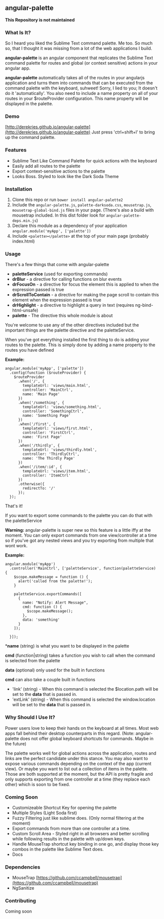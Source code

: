 ## angular-palette

**This Repository is not maintained**

### What Is It?


So I heard you liked the Sublime Text command palette. Me too. So much so, that 
I thought it was missing from a lot of the web applications I build. 

**angular-palette** is an angular component that replicates the Sublime Text command
palette for routes and global (or context sensitive) actions in your angular app.

**angular-palette** automatically takes all of the routes in your angularjs
application and turns them into commands that can be executed from the command
palette with the keyboard, suhweet! Sorry, I lied to you; It doesn't do it 
'automatically'. You also need to include a name property on all of your routes
in your $routeProvider configuration. This name property will be displayed in the
palette.


### Demo
[http://derekries.github.io/angular-palette](http://derekries.github.io/angular-palette)
Just press 'ctrl+shift+l' to bring up the command palette.

### Features
 - Sublime Text Like Command Palette for quick actions with the keyboard
 - Easily add all routes to the palette
 - Export context-sensitive actions to the palette
 - Looks Boss. Styled to look like the Dark Soda Theme

### Installation

1. Clone this repo or run `bower install angular-palette2`
2. Include the `angular-palette.js`, `palette-darksoda.css`, `mousetrap.js`,
`mousetrap-global-bind.js` files in your page. (There's also a build with mousetrap
included. In this dist folder look for `angular-palette-deps.min.js`)
3. Declare this module as a dependency of your application
`angular.module('myApp', ['palette'])`
4. Include `<palette></palette>` at the top of your main page (probably index.html)

### Usage

There's a few things that come with angular-palette
 - **paletteService** (used for exporting commands)
 - **drBlur** - a directive for calling functions on blur events
 - **drFocusOn** - a directive for focus the element this is applied to when the expression
passed is true
 - **drScrollToContain** - a directive for making the page scroll to contain this element
when the expression passed is true
 - **drHighlight** - a directive to highlight a query in text (requires ng-bind-html-unsafe)
 - **palette** - The directive this whole module is about

You're welcome to use any of the other directives included but the important things
are the palette directive and the paletteService.

When you've got everything installed the first thing to do is adding your routes to the
palette. This is simply done by adding a name property to the routes you have defined

**Example:**

    angular.module('myApp', ['palette'])
      .config(function ($routeProvider) {
        $routeProvider
          .when('/', {
            templateUrl: 'views/main.html',
            controller: 'MainCtrl',
            name: 'Main Page'
          })
          .when('/something', {
            templateUrl: 'views/something.html',
            controller: 'SomethingCtrl',
            name: 'Something Page'
          })
          .when('/first', {
            templateUrl: 'views/first.html',
            controller: 'FirstCtrl',
            name: 'First Page'
          })
          .when('/thirdly', {
            templateUrl: 'views/thirdly.html',
            controller: 'ThirdlyCtrl',
            name: 'The Thirdly Page'
          })
          .when('/item/:id', {
            templateUrl: 'views/item.html',
            controller: 'ItemCtrl'
          })
          .otherwise({
            redirectTo: '/'
          });
      });

That's it!

If you want to export some commands to the palette you can do that with the paletteService

**Warning:** angular-palette is super new so this feature is a little iffy at the moment. You
can only export commands from one view/controller at a time so if you've got any nested views
and you try exporting from multiple that wont work.

**Example:**

    angular.module('myApp')
      .controller('MainCtrl', ['paletteService', function(paletteService) {
        $scope.makeMessage = function () {
          alert('called from the palette!');
        }

        paletteService.exportCommands([
          {
            name: "Notify: Alert Message",
            cmd: function () {
              $scope.makeMessage();
            },
            data: 'something'
          }
        ]);

      }]);

***name** (string) is what you want to be displayed in the palette

**cmd** (function|string) takes a function you wish to call when the command is selected from the palette

**data** (optional) only used for the built in functions

**cmd** can also take a couple built in functions
 - 'link' (string) - When this command is selected the $location.path will be set to the **data**
that is passed in.
 - 'extLink' (string) - When this command is selected the window.location will be set to the **data** that is passed in.


### Why Should I Use It?

Power users love to keep their hands on the keyboard at all times. Most web apps
fall behind their desktop counterparts in this regard. (Note: angular-palette
does not offer global keyboard shortcuts for commands. Maybe in the future)

The palette works well for global actions across the application, routes and 
links are the perfect candidate under this stance. You may also want to 
expose various commands depending on the context of the app (current view). Or
maybe you want to list out a collection of items in the palette. Those are both
supported at the moment, but the API is pretty fragile and only supports exporting
from one controller at a time (they replace each other) which is soon to be fixed.

### Coming Soon

 - Customizeable Shortcut Key for opening the palette
 - Multiple Styles (Light Soda first)
 - Fuzzy Filtering just like sublime does. (Only normal filtering at the moment)
 - Export commands from more than one controller at a time.
 - Custom Scroll Area - Styled right in all browsers and better scrolling while following
results in the palette with up/down keys.
 - Handle MouseTrap shortcut key binding in one go, and display those key combos
in the palette like Sublime Text does.
 - Docs

### Dependencies

 - MouseTrap [https://github.com/ccampbell/mousetrap](https://github.com/ccampbell/mousetrap)
 - NgSanitize

### Contributing

Coming soon
